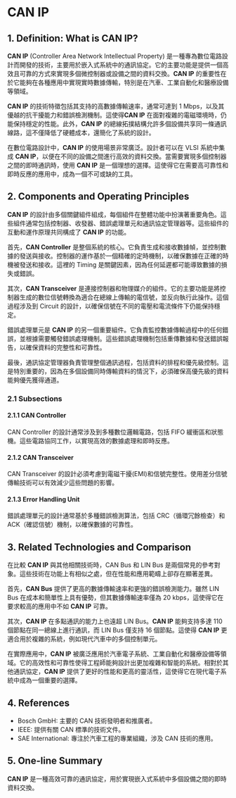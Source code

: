 # CAN IP

## 1. Definition: What is **CAN IP**?
**CAN IP** (Controller Area Network Intellectual Property) 是一種專為數位電路設計而開發的技術，主要用於嵌入式系統中的通訊協定。它的主要功能是提供一個高效且可靠的方式來實現多個微控制器或設備之間的資料交換。**CAN IP** 的重要性在於它能夠在各種應用中實現實時數據傳輸，特別是在汽車、工業自動化和醫療設備等領域。

**CAN IP** 的技術特徵包括其支持的高數據傳輸速率，通常可達到 1 Mbps，以及其優越的抗干擾能力和錯誤檢測機制。這使得**CAN IP** 在面對複雜的電磁環境時，仍能保持穩定的性能。此外，**CAN IP** 的總線拓撲結構允許多個設備共享同一條通訊線路，這不僅降低了硬體成本，還簡化了系統的設計。

在數位電路設計中，**CAN IP** 的使用場景非常廣泛。設計者可以在 VLSI 系統中集成 **CAN IP**，以便在不同的設備之間進行高效的資料交換。當需要實現多個控制器之間的即時通訊時，使用 **CAN IP** 是一個理想的選擇。這使得它在需要高可靠性和即時反應的應用中，成為一個不可或缺的工具。

## 2. Components and Operating Principles
**CAN IP** 的設計由多個關鍵組件組成，每個組件在整體功能中扮演著重要角色。這些組件通常包括控制器、收發器、錯誤處理單元和通訊協定管理器等。這些組件的互動和運作原理共同構成了 **CAN IP** 的功能。

首先，**CAN Controller** 是整個系統的核心。它負責生成和接收數據幀，並控制數據的發送與接收。控制器的運作基於一個精確的定時機制，以確保數據在正確的時機被發送和接收。這裡的 Timing 是關鍵因素，因為任何延遲都可能導致數據的損失或錯誤。

其次，**CAN Transceiver** 是連接控制器和物理媒介的組件。它的主要功能是將控制器生成的數位信號轉換為適合在總線上傳輸的電信號，並反向執行此操作。這個過程涉及到 Circuit 的設計，以確保信號在不同的電壓和電流條件下仍能保持穩定。

錯誤處理單元是 **CAN IP** 的另一個重要組件。它負責監控數據傳輸過程中的任何錯誤，並根據需要觸發錯誤處理機制。這些錯誤處理機制包括重傳數據和發送錯誤報告，以確保資料的完整性和可靠性。

最後，通訊協定管理器負責管理整個通訊過程，包括資料的排程和優先級控制。這是特別重要的，因為在多個設備同時傳輸資料的情況下，必須確保高優先級的資料能夠優先獲得通道。

### 2.1 Subsections
#### 2.1.1 CAN Controller
CAN Controller 的設計通常涉及到多種數位邏輯電路，包括 FIFO 緩衝區和狀態機。這些電路協同工作，以實現高效的數據處理和即時反應。

#### 2.1.2 CAN Transceiver
CAN Transceiver 的設計必須考慮到電磁干擾(EMI)和信號完整性。使用差分信號傳輸技術可以有效減少這些問題的影響。

#### 2.1.3 Error Handling Unit
錯誤處理單元的設計通常基於多種錯誤檢測算法，包括 CRC（循環冗餘檢查）和 ACK（確認信號）機制，以確保數據的可靠性。

## 3. Related Technologies and Comparison
在比較 **CAN IP** 與其他相關技術時，CAN Bus 和 LIN Bus 是兩個常見的參考對象。這些技術在功能上有相似之處，但在性能和應用範疇上卻存在顯著差異。

首先，**CAN Bus** 提供了更高的數據傳輸速率和更強的錯誤檢測能力。雖然 LIN Bus 在成本和簡單性上具有優勢，但其數據傳輸速率僅為 20 kbps，這使得它在要求較高的應用中不如 **CAN IP** 可靠。

其次，**CAN IP** 在多點通訊的能力上也遠超 LIN Bus。**CAN IP** 能夠支持多達 110 個節點在同一總線上進行通訊，而 LIN Bus 僅支持 16 個節點。這使得 **CAN IP** 更適合用於複雜的系統，例如現代汽車中的多個控制單元。

在實際應用中，**CAN IP** 被廣泛應用於汽車電子系統、工業自動化和醫療設備等領域。它的高效性和可靠性使得工程師能夠設計出更加複雜和智能的系統。相對於其他通訊協定，**CAN IP** 提供了更好的性能和更高的靈活性，這使得它在現代電子系統中成為一個重要的選擇。

## 4. References
- Bosch GmbH: 主要的 CAN 技術發明者和推廣者。
- IEEE: 提供有關 CAN 標準的技術文件。
- SAE International: 專注於汽車工程的專業組織，涉及 CAN 技術的應用。

## 5. One-line Summary
**CAN IP** 是一種高效可靠的通訊協定，用於實現嵌入式系統中多個設備之間的即時資料交換。